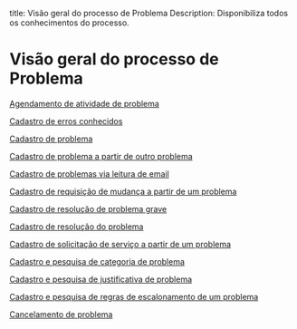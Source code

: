 title:  Visão geral do processo de Problema
Description: Disponibiliza todos os conhecimentos do processo. 
# Visão geral do processo de Problema

[Agendamento de atividade de problema](/pt-br/citsmart-platform-7/processes/problem/schedule-activity.html)

[Cadastro de erros conhecidos](/pt-br/citsmart-platform-7/processes/problem/known-error.html)

[Cadastro de problema](/pt-br/citsmart-platform-7/processes/problem/register-problem.html)

[Cadastro de problema a partir de outro problema](/pt-br/citsmart-platform-7/processes/problem/another-problem.html)

[Cadastro de problemas via leitura de email](/pt-br/citsmart-platform-7/processes/problem/email-reading.html)

[Cadastro de requisição de mudança a partir de um problema](/pt-br/citsmart-platform-7/processes/problem/change-from-problem.html)

[Cadastro de resolução de problema grave](/pt-br/citsmart-platform-7/processes/problem/resolution-master.html)

[Cadastro de resolução do problema](/pt-br/citsmart-platform-7/processes/problem/resolution.html)

[Cadastro de solicitação de serviço a partir de um problema](/pt-br/citsmart-platform-7/processes/problem/ticket-from-problem.html)

[Cadastro e pesquisa de categoria de problema](/pt-br/citsmart-platform-7/processes/problem/category.html)

[Cadastro e pesquisa de justificativa de problema](/pt-br/citsmart-platform-7/processes/problem/justification.html)

[Cadastro e pesquisa de regras de escalonamento de um problema](/pt-br/citsmart-platform-7/processes/problem/escalation-rule.html)

[Cancelamento de problema](/pt-br/citsmart-platform-7/processes/problem/cancellation.html)

